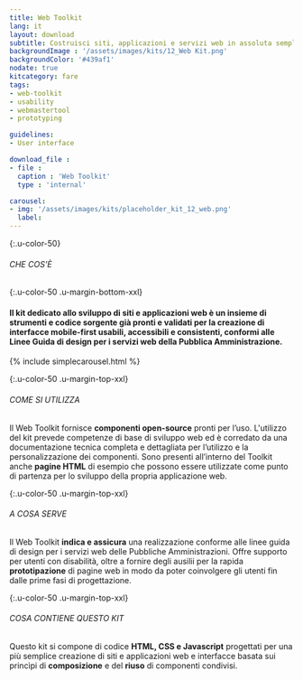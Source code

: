 ```yaml
---
title: Web Toolkit
lang: it
layout: download
subtitle: Costruisci siti, applicazioni e servizi web in assoluta semplicità
backgroundImage : '/assets/images/kits/12_Web Kit.png'
backgroundColor: '#439af1'
nodate: true
kitcategory: fare
tags: 
- web-toolkit
- usability
- webmastertool
- prototyping

guidelines:
- User interface

download_file :
- file : 
  caption : 'Web Toolkit'
  type : 'internal'

carousel:
- img: '/assets/images/kits/placeholder_kit_12_web.png'
  label:
---
```


{:.u-color-50}
###### CHE COS’È

{:.u-color-50 .u-margin-bottom-xxl}
#### Il kit dedicato allo sviluppo di siti e applicazioni web è un insieme di **strumenti e codice sorgente** già pronti e validati per la creazione di interfacce mobile-first usabili, accessibili e consistenti, conformi alle Linee Guida di design per i servizi web della Pubblica Amministrazione.

{% include simplecarousel.html  %} 

{:.u-color-50 .u-margin-top-xxl}
###### COME SI UTILIZZA
Il Web Toolkit fornisce **componenti open-source** pronti per l’uso. L'utilizzo del kit prevede competenze di base di sviluppo web ed è corredato da una documentazione tecnica completa e dettagliata per l’utilizzo e la personalizzazione dei componenti. Sono presenti all’interno del Toolkit anche **pagine HTML** di esempio che possono essere utilizzate come punto di partenza per lo sviluppo della propria applicazione web.  



{:.u-color-50 .u-margin-top-xxl}
###### A COSA SERVE
Il Web Toolkit **indica e assicura** una realizzazione conforme alle linee guida di design per i servizi web delle Pubbliche Amministrazioni. Offre supporto per utenti con disabilità, oltre a fornire degli ausilii per la rapida **prototipazione** di pagine web in modo da poter coinvolgere gli utenti fin dalle prime fasi di progettazione.


{:.u-color-50 .u-margin-top-xxl}
###### COSA CONTIENE QUESTO KIT
Questo kit si compone di codice **HTML, CSS e Javascript** progettati per una più semplice creazione di siti e applicazioni web e interfacce basata sui princìpi di **composizione** e del **riuso** di componenti condivisi.
